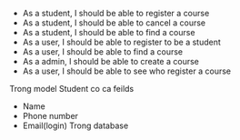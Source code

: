 + As a student, I should be able to register a course
+ As a student, I should be able to cancel a course
+ As a student, I should be able to find a course
+ As a user, I should be able to register to be a student
+ As a user, I should be able to find a course
+ As a admin, I should be able to create a course
+ As a user, I should be able to see who register a course


Trong model Student co ca feilds
 + Name
 + Phone number
 + Email(login)
Trong database 
